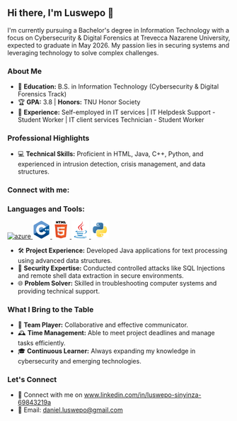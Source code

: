 ## Hi there, I'm Luswepo 👋

I'm currently pursuing a Bachelor's degree in Information Technology with a focus on Cybersecurity & Digital Forensics at Trevecca Nazarene University, expected to graduate in May 2026. My passion lies in securing systems and leveraging technology to solve complex challenges.

### About Me
- 🌟 **Education:** B.S. in Information Technology (Cybersecurity & Digital Forensics Track)
- 🏆 **GPA:** 3.8 | **Honors:** TNU Honor Society
- 💼 **Experience:** Self-employed in IT services | IT Helpdesk Support - Student Worker | IT client services Technician - Student Worker

### Professional Highlights
- 💻 **Technical Skills:** Proficient in HTML, Java, C++, Python, and experienced in intrusion detection, crisis management, and data structures.

<h3 align="left">Connect with me:</h3>
<p align="left">
</p>

<h3 align="left">Languages and Tools:</h3>
<p align="left"> <a href="https://azure.microsoft.com/en-in/" target="_blank" rel="noreferrer"> <img src="https://www.vectorlogo.zone/logos/microsoft_azure/microsoft_azure-icon.svg" alt="azure" width="40" height="40"/> </a> <a href="https://www.w3schools.com/cpp/" target="_blank" rel="noreferrer"> <img src="https://raw.githubusercontent.com/devicons/devicon/master/icons/cplusplus/cplusplus-original.svg" alt="cplusplus" width="40" height="40"/> </a> <a href="https://www.w3.org/html/" target="_blank" rel="noreferrer"> <img src="https://raw.githubusercontent.com/devicons/devicon/master/icons/html5/html5-original-wordmark.svg" alt="html5" width="40" height="40"/> </a> <a href="https://www.java.com" target="_blank" rel="noreferrer"> <img src="https://raw.githubusercontent.com/devicons/devicon/master/icons/java/java-original.svg" alt="java" width="40" height="40"/> </a> <a href="https://www.python.org" target="_blank" rel="noreferrer"> <img src="https://raw.githubusercontent.com/devicons/devicon/master/icons/python/python-original.svg" alt="python" width="40" height="40"/> </a> </p>

  
- 🛠️ **Project Experience:** Developed Java applications for text processing using advanced data structures.
- 🔐 **Security Expertise:** Conducted controlled attacks like SQL Injections and remote shell data extraction in secure environments.
- 🌐 **Problem Solver:** Skilled in troubleshooting computer systems and providing technical support.

### What I Bring to the Table
- 🤝 **Team Player:** Collaborative and effective communicator.
- 🕰️ **Time Management:** Able to meet project deadlines and manage tasks efficiently.
- 🎓 **Continuous Learner:** Always expanding my knowledge in cybersecurity and emerging technologies.

### Let's Connect
- 🔗 Connect with me on www.linkedin.com/in/luswepo-sinyinza-69843219a
- 📧 Email: daniel.luswepo@gmail.com
